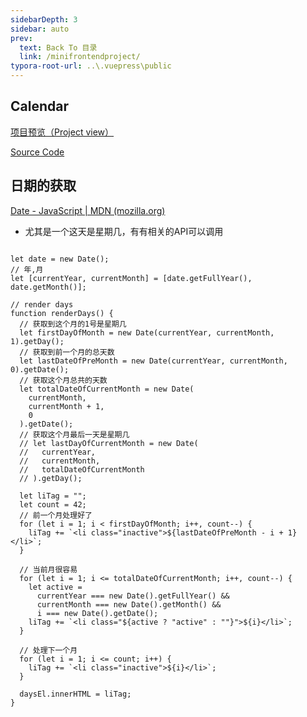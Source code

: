 ```yaml
---
sidebarDepth: 3
sidebar: auto
prev:
  text: Back To 目录
  link: /minifrontendproject/
typora-root-url: ..\.vuepress\public
---
```




## Calendar

[项目预览（Project view）](https://q10viking.github.io/Mini-FrontEnd-project/50%20Calendar/dist/)

[Source Code](https://github.com/Q10Viking/Mini-FrontEnd-project/tree/main/50%20Calendar)

<common-progresson-snippet src="https://q10viking.github.io/Mini-FrontEnd-project/50%20Calendar/dist/"/>



## 日期的获取

[Date - JavaScript | MDN (mozilla.org)](https://developer.mozilla.org/en-US/docs/Web/JavaScript/Reference/Global_Objects/Date)

- 尤其是一个这天是星期几，有有相关的API可以调用

```tsx

let date = new Date();
// 年,月
let [currentYear, currentMonth] = [date.getFullYear(), date.getMonth()];

// render days
function renderDays() {
  // 获取到这个月的1号是星期几
  let firstDayOfMonth = new Date(currentYear, currentMonth, 1).getDay();
  // 获取到前一个月的总天数
  let lastDateOfPreMonth = new Date(currentYear, currentMonth, 0).getDate();
  // 获取这个月总共的天数
  let totalDateOfCurrentMonth = new Date(
    currentMonth,
    currentMonth + 1,
    0
  ).getDate();
  // 获取这个月最后一天是星期几
  // let lastDayOfCurrentMonth = new Date(
  //   currentYear,
  //   currentMonth,
  //   totalDateOfCurrentMonth
  // ).getDay();

  let liTag = "";
  let count = 42;
  // 前一个月处理好了
  for (let i = 1; i < firstDayOfMonth; i++, count--) {
    liTag += `<li class="inactive">${lastDateOfPreMonth - i + 1}</li>`;
  }

  // 当前月很容易
  for (let i = 1; i <= totalDateOfCurrentMonth; i++, count--) {
    let active =
      currentYear === new Date().getFullYear() &&
      currentMonth === new Date().getMonth() &&
      i === new Date().getDate();
    liTag += `<li class="${active ? "active" : ""}">${i}</li>`;
  }

  // 处理下一个月
  for (let i = 1; i <= count; i++) {
    liTag += `<li class="inactive">${i}</li>`;
  }

  daysEl.innerHTML = liTag;
}
```

